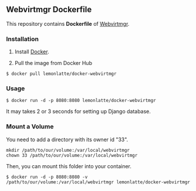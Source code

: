 
## Webvirtmgr Dockerfile

This repository contains **Dockerfile** of [Webvirtmgr](https://github.com/retspen/webvirtmgr).

### Installation

1. Install [Docker](https://www.docker.com/).

2. Pull the image from Docker Hub

```
$ docker pull lemonlatte/docker-webvirtmgr
```

### Usage

```
$ docker run -d -p 8080:8080 lemonlatte/docker-webvirtmgr
```

It may takes 2 or 3 seconds for setting up Django database.

### Mount a Volume

You need to add a directory with its owner id "33".

```
mkdir /path/to/our/volume:/var/local/webvirtmgr
chown 33 /path/to/our/volume:/var/local/webvirtmgr
```

Then, you can mount this folder into your container.

``` 
$ docker run -d -p 8080:8080 -v /path/to/our/volume:/var/local/webvirtmgr lemonlatte/docker-webvirtmgr
```

